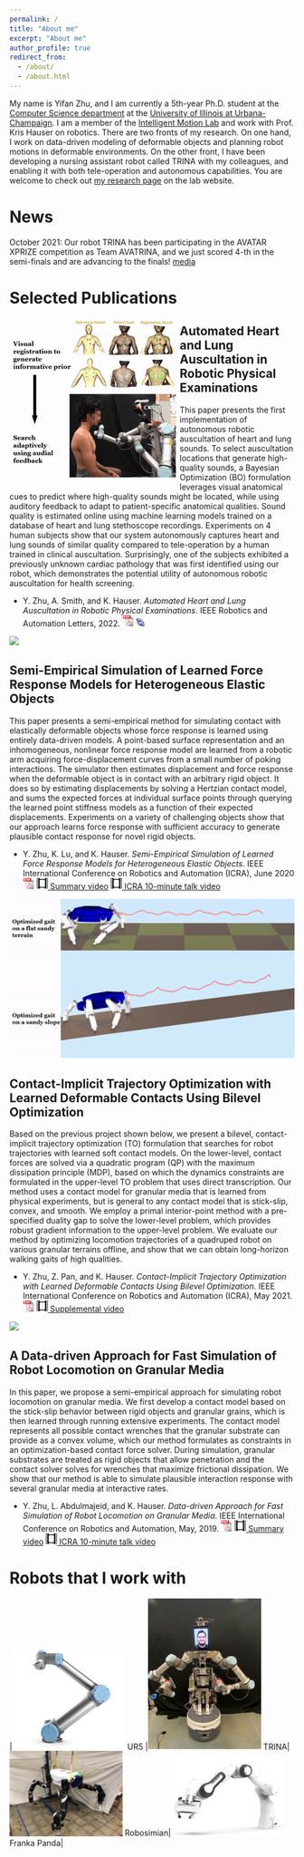 ```yaml
---
permalink: /
title: "About me"
excerpt: "About me"
author_profile: true
redirect_from: 
  - /about/
  - /about.html
---
```

My name is Yifan Zhu, and I am currently a 5th-year Ph.D. student at the <a href="https://cs.illinois.edu/">Computer Science department</a> at the <a href="https://illinois.edu/">University of Illinois at Urbana-Champaign</a>. I am a member of the <a href="https://motion.cs.illinois.edu/">Intelligent Motion Lab</a> and work with Prof. Kris Hauser on robotics. There are two fronts of my research. On one hand, I work on data-driven modeling of deformable objects and planning robot motions in deformable environments. On the other front, I have been developing a nursing assistant robot called TRINA with my colleagues, and enabling it with both tele-operation and autonomous capabilities. You are welcome to check out <a href="https://motion.cs.illinois.edu/efficientlearning/index.html">my research page</a> on the lab website.

News
======
October 2021: Our robot TRINA has been participating in the AVATAR XPRIZE competition as Team AVATRINA, and we just scored 4-th in the semi-finals and are advancing to the finals! [media](https://www.xprize.org/prizes/avatar/competing-teams)


Selected Publications
======
<img style="float: left;" src="images/Auscultation_full.gif">
<!-- ![](images/Auscultation_full.gif) -->

Automated Heart and Lung Auscultation in Robotic Physical Examinations
---------------
This paper presents the first implementation of autonomous robotic auscultation of heart and lung sounds. To select auscultation locations that generate high-quality sounds, a Bayesian Optimization (BO) formulation leverages visual anatomical cues to predict where high-quality sounds might be located, while using auditory feedback to adapt to patient-specific anatomical qualities. Sound quality is estimated online using machine learning models trained on a database of heart and lung stethoscope recordings. Experiments on 4 human subjects show that our system autonomously captures heart and lung sounds of similar quality compared to tele-operation by a human trained in clinical auscultation. Surprisingly, one of the subjects exhibited a previously unknown cardiac pathology that was first identified using our robot, which demonstrates the potential utility of autonomous robotic auscultation for health screening. 

*   Y. Zhu, A. Smith, and K. Hauser. _Automated Heart and Lung Auscultation in Robotic Physical Examinations_. IEEE Robotics and Automation Letters, 2022. [![pdf](images/pdf_icon_tiny.gif)](files/Zhu_Ascultation_2022.pdf) [![link](images/link_icon_tiny.gif)](https://arxiv.org/abs/2201.09511)

![](images/poke.gif)

Semi-Empirical Simulation of Learned Force Response Models for Heterogeneous Elastic Objects
---------------

This paper presents a semi-empirical method for simulating contact with elastically deformable objects whose force response is learned using entirely data-driven models. A point-based surface representation and an inhomogeneous, nonlinear force response model are learned from a robotic arm acquiring force-displacement curves from a small number of poking interactions. The simulator then estimates displacement and force response when the deformable object is in contact with an arbitrary rigid object. It does so by estimating displacements by solving a Hertzian contact model, and sums the expected forces at individual surface points through querying the learned point stiffness models as a function of their expected displacements. Experiments on a variety of challenging objects show that our approach learns force response with sufficient accuracy to generate plausible contact response for novel rigid objects.

*   Y. Zhu, K. Lu, and K. Hauser. _Semi-Empirical Simulation of Learned Force Response Models for Heterogeneous Elastic Objects_. IEEE International Conference on Robotics and Automation (ICRA), June 2020[![pdf](images/pdf_icon_tiny.gif)](files/Zhu_Poke_2020.pdf) [![](images/mov_icon_tiny.gif) Summary video](https://youtu.be/-9sjiERznRc) [![](images/mov_icon_tiny.gif) ICRA 10-minute talk video](https://youtu.be/xdrKUddJaEU)

![](images/TO_both.gif)

Contact-Implicit Trajectory Optimization with Learned Deformable Contacts Using Bilevel Optimization
---------------

Based on the previous project shown below, we present a bilevel, contact-implicit trajectory optimization (TO) formulation that searches for robot trajectories with learned soft contact models. On the lower-level, contact forces are solved via a quadratic program (QP) with the maximum dissipation principle (MDP), based on which the dynamics constraints are formulated in the upper-level TO problem that uses direct transcription. Our method uses a contact model for granular media that is learned from physical experiments, but is general to any contact model that is stick-slip, convex, and smooth. We employ a primal interior-point method with a pre-specified duality gap to solve the lower-level problem, which provides robust gradient information to the upper-level problem. We evaluate our method by optimizing locomotion trajectories of a quadruped robot on various granular terrains offline, and show that we can obtain long-horizon walking gaits of high qualities.

*   Y. Zhu, Z. Pan, and K. Hauser. _Contact-Implicit Trajectory Optimization with Learned Deformable Contacts Using Bilevel Optimization_. IEEE International Conference on Robotics and Automation (ICRA), May 2021. [![pdf](images/pdf_icon_tiny.gif)](files/Zhu_TO_2021.pdf)   [![](images/mov_icon_tiny.gif) Supplemental video](https://youtu.be/cgMl3bAGfqc)

![](images/GM.gif)

A Data-driven Approach for Fast Simulation of Robot Locomotion on Granular Media
---------------

In this paper, we propose a semi-empirical approach for simulating robot locomotion on granular media. We first develop a contact model based on the stick-slip behavior between rigid objects and granular grains, which is then learned through running extensive experiments. The contact model represents all possible contact wrenches that the granular substrate can provide as a convex volume, which our method formulates as constraints in an optimization-based contact force solver. During simulation, granular substrates are treated as rigid objects that allow penetration and the contact solver solves for wrenches that maximize frictional dissipation. We show that our method is able to simulate plausible interaction response with several granular media at interactive rates.

*   Y. Zhu, L. Abdulmajeid, and K. Hauser. _Data-driven Approach for Fast Simulation of Robot Locomotion on Granular Media_. IEEE International Conference on Robotics and Automation, May, 2019. [![pdf](images/pdf_icon_tiny.gif)](files/Zhu_GranularMedia_2019.pdf) [![](images/mov_icon_tiny.gif) Summary video](https://youtu.be/-9sjiERznRc) [![](images/mov_icon_tiny.gif) ICRA 10-minute talk video](https://youtu.be/xdrKUddJaEU)




Robots that I work with
======

|<img src="images/ur5.png" alt="drawing" width="200" /> UR5 |<img src="images/TRINA.JPG" alt="drawing" width="200" /> TRINA|<img src="images/robosimian.jpg" alt="drawing" width="200" /> Robosimian|<img src="images/franka.jpg" alt="drawing" width="200" /> Franka Panda|


<!-- 
This is the front page of a website that is powered by the [academicpages template](https://github.com/academicpages/academicpages.github.io) and hosted on GitHub pages. [GitHub pages](https://pages.github.com) is a free service in which websites are built and hosted from code and data stored in a GitHub repository, automatically updating when a new commit is made to the respository. This template was forked from the [Minimal Mistakes Jekyll Theme](https://mmistakes.github.io/minimal-mistakes/) created by Michael Rose, and then extended to support the kinds of content that academics have: publications, talks, teaching, a portfolio, blog posts, and a dynamically-generated CV. You can fork [this repository](https://github.com/academicpages/academicpages.github.io) right now, modify the configuration and markdown files, add your own PDFs and other content, and have your own site for free, with no ads! An older version of this template powers my own personal website at [stuartgeiger.com](http://stuartgeiger.com), which uses [this Github repository](https://github.com/staeiou/staeiou.github.io).

A data-driven personal website
======
Like many other Jekyll-based GitHub Pages templates, academicpages makes you separate the website's content from its form. The content & metadata of your website are in structured markdown files, while various other files constitute the theme, specifying how to transform that content & metadata into HTML pages. You keep these various markdown (.md), YAML (.yml), HTML, and CSS files in a public GitHub repository. Each time you commit and push an update to the repository, the [GitHub pages](https://pages.github.com/) service creates static HTML pages based on these files, which are hosted on GitHub's servers free of charge.

Many of the features of dynamic content management systems (like Wordpress) can be achieved in this fashion, using a fraction of the computational resources and with far less vulnerability to hacking and DDoSing. You can also modify the theme to your heart's content without touching the content of your site. If you get to a point where you've broken something in Jekyll/HTML/CSS beyond repair, your markdown files describing your talks, publications, etc. are safe. You can rollback the changes or even delete the repository and start over -- just be sure to save the markdown files! Finally, you can also write scripts that process the structured data on the site, such as [this one](https://github.com/academicpages/academicpages.github.io/blob/master/talkmap.ipynb) that analyzes metadata in pages about talks to display [a map of every location you've given a talk](https://academicpages.github.io/talkmap.html).

Getting started
======
1. Register a GitHub account if you don't have one and confirm your e-mail (required!)
1. Fork [this repository](https://github.com/academicpages/academicpages.github.io) by clicking the "fork" button in the top right. 
1. Go to the repository's settings (rightmost item in the tabs that start with "Code", should be below "Unwatch"). Rename the repository "[your GitHub username].github.io", which will also be your website's URL.
1. Set site-wide configuration and create content & metadata (see below -- also see [this set of diffs](http://archive.is/3TPas) showing what files were changed to set up [an example site](https://getorg-testacct.github.io) for a user with the username "getorg-testacct")
1. Upload any files (like PDFs, .zip files, etc.) to the files/ directory. They will appear at https://[your GitHub username].github.io/files/example.pdf.  
1. Check status by going to the repository settings, in the "GitHub pages" section

Site-wide configuration
------
The main configuration file for the site is in the base directory in [_config.yml](https://github.com/academicpages/academicpages.github.io/blob/master/_config.yml), which defines the content in the sidebars and other site-wide features. You will need to replace the default variables with ones about yourself and your site's github repository. The configuration file for the top menu is in [_data/navigation.yml](https://github.com/academicpages/academicpages.github.io/blob/master/_data/navigation.yml). For example, if you don't have a portfolio or blog posts, you can remove those items from that navigation.yml file to remove them from the header. 

Create content & metadata
------
For site content, there is one markdown file for each type of content, which are stored in directories like _publications, _talks, _posts, _teaching, or _pages. For example, each talk is a markdown file in the [_talks directory](https://github.com/academicpages/academicpages.github.io/tree/master/_talks). At the top of each markdown file is structured data in YAML about the talk, which the theme will parse to do lots of cool stuff. The same structured data about a talk is used to generate the list of talks on the [Talks page](https://academicpages.github.io/talks), each [individual page](https://academicpages.github.io/talks/2012-03-01-talk-1) for specific talks, the talks section for the [CV page](https://academicpages.github.io/cv), and the [map of places you've given a talk](https://academicpages.github.io/talkmap.html) (if you run this [python file](https://github.com/academicpages/academicpages.github.io/blob/master/talkmap.py) or [Jupyter notebook](https://github.com/academicpages/academicpages.github.io/blob/master/talkmap.ipynb), which creates the HTML for the map based on the contents of the _talks directory).

**Markdown generator**

I have also created [a set of Jupyter notebooks](https://github.com/academicpages/academicpages.github.io/tree/master/markdown_generator
) that converts a CSV containing structured data about talks or presentations into individual markdown files that will be properly formatted for the academicpages template. The sample CSVs in that directory are the ones I used to create my own personal website at stuartgeiger.com. My usual workflow is that I keep a spreadsheet of my publications and talks, then run the code in these notebooks to generate the markdown files, then commit and push them to the GitHub repository.

How to edit your site's GitHub repository
------
Many people use a git client to create files on their local computer and then push them to GitHub's servers. If you are not familiar with git, you can directly edit these configuration and markdown files directly in the github.com interface. Navigate to a file (like [this one](https://github.com/academicpages/academicpages.github.io/blob/master/_talks/2012-03-01-talk-1.md) and click the pencil icon in the top right of the content preview (to the right of the "Raw | Blame | History" buttons). You can delete a file by clicking the trashcan icon to the right of the pencil icon. You can also create new files or upload files by navigating to a directory and clicking the "Create new file" or "Upload files" buttons. 

Example: editing a markdown file for a talk
![Editing a markdown file for a talk](/images/editing-talk.png)

For more info
------
More info about configuring academicpages can be found in [the guide](https://academicpages.github.io/markdown/). The [guides for the Minimal Mistakes theme](https://mmistakes.github.io/minimal-mistakes/docs/configuration/) (which this theme was forked from) might also be helpful. -->
